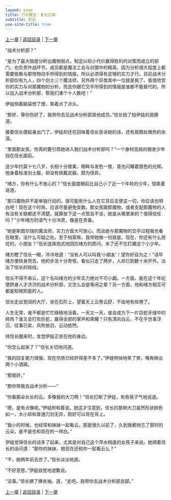 ```yaml
---
layout: page
title: 刀与魔法：复仇之城
subtitle: 赏云
use-site-title: true
---
```


[上一章](/Novels/AvengerCity/blade) | [返回目录](/Novels/AvengerCity/index) | [下一章](/Novels/AvengerCity/senior) 

“战术分析部？”

“是为了最大限度分析出魔物弱点，制定以较小代价赢得胜利的对策而成立的部门，也负责作战环节。成员都是魔法工会与剑盟中的精英，因为分析很大程度上都需要依赖与那怪物动手所得到的情报，所以必须得有足够的实力才行。目前战术分析部仅有九人，四个剑士三个魔法师，另外两个异类其中一位就是我了。我很欣赏你的实力与对那魔物的分析，而且你跟它交手所得到的情报是谁都不能替代的，所以加入战术分析部，帮我们凑个十人数吧！”

伊娃侧着脑袋想了想，笑着点了点头。

“那好，等你伤好了，我带你去见战术分析部其他成员。”信长拍了拍伊娃的肩膀道。

接着信长便起身出门了，伊娃却还在回味着信长告诉她的话，还有肩膀处微热的余温。

“里面那女孩，你真的要引荐她进入我们战术分析部吗？”一个身材高挑的银发少年挡在信长面前。

这少年约莫十七八岁，长相十分俊美，眼眸与发色一致，竟也闪耀着银色的光辉。他身着标准剑士服，却没有佩戴武器，颇为怪异。

“绪方，你有什么不放心的？”信长面度眼前比自己小了近一个年轮的少年，怪笑着说道。

“那只魔物并不是单独行动的，很可能有什么人在它背后支使这一切，你应该也明白吧！现在这个时局，应该尽量避免变数。那女孩跟那魔物，或者支配那魔物的人有没有关联都还不清楚。就算放下这一点暂且不谈，她是从哪里来的？值得信任吗？”少年绪方的语气十分冷肃，像是在责备。

“她是斯图尔瑞的魔法师，实力方面大可放心。而且她与那魔物的交手过程我也看在眼里，没什么可疑之处。至于档案嘛，我带她做一份就是。现在，你还有什么担忧的，小朋友？”信长连珠炮式地回应绪方的质问，末了还不忘打趣这个小少年。

绪方瞪了信长一眼，冷冷地道：“没有人可以叫我‘小朋友’！望你好自为之！”话毕绪方便转身而去，他的步法十分奇怪，看似只走了两步，人却已到数十米开外，淡出了信长的视线。

信长不得不承认，这个名叫绪方的少年实力绝对不可小觑。一方面，能在这个年纪便跻身人才济济的战术分析部，又怎么会是等闲之辈？另一方面，他和绪方相互可都是知根知底的人。

信长走出宽阔的大厅，坐在石阶上，望着天上云卷云舒，不由地有些倦了。

人生无常，谁不都是忙忙碌碌地活着。一天又一天，谁会成为下一片巨蛇牙缝中的碎肉？谁又会打败巨蛇，赢得全部的掌声和荣耀？只有清风白云，不在乎世事浮沉，往事已矣，风吹依旧，云动依然。

待信长醒来时，发觉伊娃正坐在他的身边。

“你怎么起来了？”信长关切地问道。

“我的回复能力很强，现在伤势已经好得差不多了。”伊娃明快地笑了笑，嘴角映出两个小酒窝。

“那就好。”

“那你带我去战术分析——”

“你看那朵长长的云，多像我的大刀啊！”信长打断了伊娃，有些孩子气地说道。

“嗯，是有点像呢。”伊娃附和着说。她这才注意到，信长的那柄大刀虽然形状颜色如一，大小却和普通刀剑无异，刚好可以背在背上。

“我小的时候，也经常和妹妹一起看云。那是很久以前了，久到我都快忘了那时的云朵，是不是也和现在的一样白。”

伊娃觉得信长的话多了起来，尤其是对自己这个萍水相逢的女孩子来说。她顺着信长的话问道：“那你的妹妹，她现在还和你一起看云么？”

“不，她两年前去世了。”信长淡淡地道。

“不好意思。”伊娃自觉地道歉说。

“没事。”信长拂了拂衣袖，道，“走吧，我带你去战术分析部总部。”

[上一章](/Novels/AvengerCity/blade) | [返回目录](/Novels/AvengerCity/index) | [下一章](/Novels/AvengerCity/senior) 

<!-- UY BEGIN -->
<div id="uyan_frame"></div>
<script type="text/javascript" src="http://v2.uyan.cc/code/uyan.js"></script>
<!-- UY END -->
